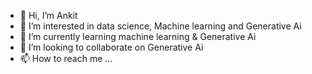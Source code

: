 - 👋 Hi, I’m Ankit
- 👀 I’m interested in data science, Machine learning and Generative Ai
- 🌱 I’m currently learning machine learning & Generative Ai
- 💞️ I’m looking to collaborate on Generative Ai
- 📫 How to reach me ...

<!---
jazakn/jazakn is a ✨ special ✨ repository because its `README.md` (this file) appears on your GitHub profile.
You can click the Preview link to take a look at your changes.
--->
